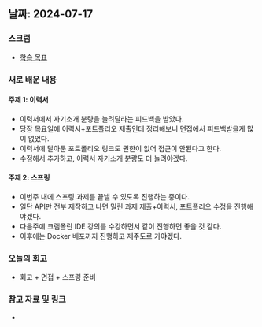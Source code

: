 ## 날짜: 2024-07-17

### 스크럼
- [학습 목표](https://www.notion.so/goorm/7-17-7e408c57c95f4ebbad39a3f9841d7836)

### 새로 배운 내용
#### 주제 1: 이력서
- 이력서에서 자기소개 분량을 늘려달라는 피드백을 받았다.
- 당장 목요일에 이력서+포트폴리오 제출인데 정리해보니 면접에서 피드백받을게 많이 없었다.
- 이력서에 달아둔 포트폴리오 링크도 권한이 없어 접근이 안된다고 한다.
- 수정해서 추가하고, 이력서 자기소개 분량도 더 늘려야겠다.

#### 주제 2: 스프링
- 이번주 내에 스프링 과제를 끝낼 수 있도록 진행하는 중이다.
- 일단 API만 전부 제작하고 나면 밀린 과제 제출+이력서, 포트폴리오 수정을 진행해야겠다.
- 다음주에 크램폴린 IDE 강의를 수강하면서 같이 진행하면 좋을 것 같다.
- 이후에는 Docker 배포까지 진행하고 제주도로 가야겠다.

### 오늘의 회고
- 회고 + 면접 + 스프링 준비

### 참고 자료 및 링크
- 
